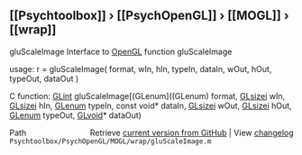 ## [[Psychtoolbox]] &#8250; [[PsychOpenGL]] &#8250; [[MOGL]] &#8250; [[wrap]]

gluScaleImage  Interface to [OpenGL](OpenGL) function gluScaleImage  
  
usage:  r = gluScaleImage( format, wIn, hIn, typeIn, dataIn, wOut, hOut, typeOut, dataOut )  
  
C function:  [GLint](GLint) gluScaleImage[(GLenum]((GLenum) format, [GLsizei](GLsizei) wIn, [GLsizei](GLsizei) hIn, [GLenum](GLenum) typeIn, const void\* dataIn, [GLsizei](GLsizei) wOut, [GLsizei](GLsizei) hOut, [GLenum](GLenum) typeOut, [GLvoid](GLvoid)\* dataOut)  




<div class="code_header" style="text-align:right;">
  <span style="float:left;">Path&nbsp;&nbsp;</span> <span class="counter">Retrieve <a href=
  "https://raw.github.com/Psychtoolbox-3/Psychtoolbox-3/beta/Psychtoolbox/PsychOpenGL/MOGL/wrap/gluScaleImage.m">current version from GitHub</a> | View <a href=
  "https://github.com/Psychtoolbox-3/Psychtoolbox-3/commits/beta/Psychtoolbox/PsychOpenGL/MOGL/wrap/gluScaleImage.m">changelog</a></span>
</div>
<div class="code">
  <code>Psychtoolbox/PsychOpenGL/MOGL/wrap/gluScaleImage.m</code>
</div>

